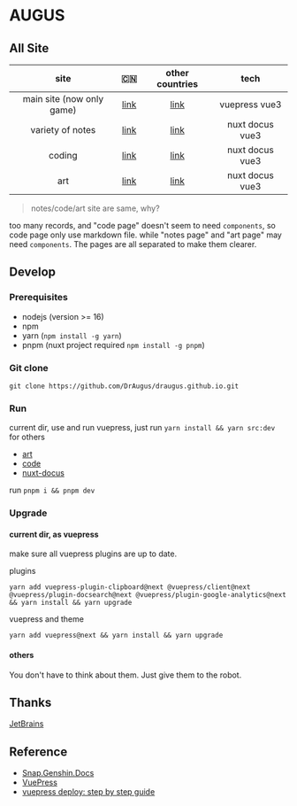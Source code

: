 # AUGUS

## All Site

| site | 🇨🇳 | other countries | tech|
| :--: |:--: |:--: | :--:|
| main site (now only game)|  [link][site0] | [link][site0]| vuepress vue3|
| variety of notes | [link][site1-1] | [link][site1-2]| nuxt docus vue3 |
| coding |[link][site2-1] | [link][site2-2]|nuxt docus vue3 |
| art | [link][site3-1] | [link][site3-2]|nuxt docus vue3 |

> notes/code/art site are same, why?

too many records, and "code page" doesn't seem to need `components`, so code page only use markdown file. while "notes page" and "art page" may need `components`. The pages are all separated to make them clearer.

## Develop

### Prerequisites

- nodejs (version >= 16)
- npm
- yarn (`npm install -g yarn`)
- pnpm (nuxt project required `npm install -g pnpm`)

### Git clone

```git
git clone https://github.com/DrAugus/draugus.github.io.git
```

### Run

current dir, use and run vuepress, just run `yarn install && yarn src:dev`  
for others

- [art](./art/)
- [code](./code/)
- [nuxt-docus](./nuxt-docus/)

run `pnpm i && pnpm dev`

### Upgrade

#### current dir, as vuepress

make sure all vuepress plugins are up to date.

plugins

```shell
yarn add vuepress-plugin-clipboard@next @vuepress/client@next @vuepress/plugin-docsearch@next @vuepress/plugin-google-analytics@next && yarn install && yarn upgrade
```

vuepress and theme

```shell
yarn add vuepress@next && yarn install && yarn upgrade
```

#### others

You don't have to think about them. Just give them to the robot.

## Thanks

[JetBrains](https://www.jetbrains.com/zh-cn/community/opensource/#support)

## Reference

- [Snap.Genshin.Docs](https://github.com/DGP-Studio/Snap.Genshin.Docs)
- [VuePress](https://vuepress.vuejs.org/guide/deploy.html#github-pages)
- [vuepress deploy: step by step guide](https://github.com/marketplace/actions/vuepress-deploy#step-by-step-guide)

[site0]: https://draugus.github.io/
[site1-1]: https://augus-docus.netlify.app/
[site1-2]: https://augus-docus.vercel.app/
[site2-1]: https://augus-code.netlify.app/
[site2-2]: https://augus-code.vercel.app/
[site3-1]: https://augus-art.netlify.app/
[site3-2]: https://augus-art.vercel.app/
